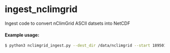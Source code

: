# ingest_nclimgrid
Ingest code to convert nClimGrid ASCII datsets into NetCDF

#### Example usage:
```bash
$ python3 nclimgrid_ingest.py --dest_dir /data/nclimgrid --start 189501 --end 201909
```
